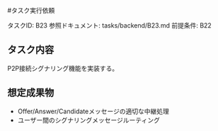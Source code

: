 #タスク実行依頼

タスクID: B23
参照ドキュメント: tasks/backend/B23.md
前提条件: B22

## タスク内容

P2P接続シグナリング機能を実装する。

## 想定成果物

- Offer/Answer/Candidateメッセージの適切な中継処理
- ユーザー間のシグナリングメッセージルーティング 
